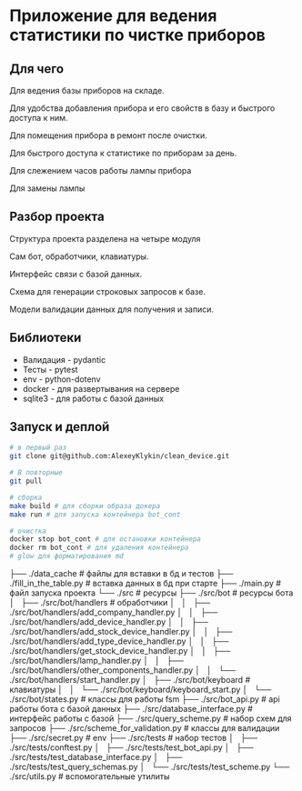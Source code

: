 # Приложение для ведения статистики по чистке приборов

## Для чего

Для ведения базы приборов на складе.

Для удобства добавления прибора и его свойств в базу и
быстрого доступа к ним.

Для помещения прибора в ремонт после очистки.

Для быстрого доступа к статистике по приборам за день.

Для слежением часов работы лампы прибора

Для замены лампы

## Разбор проекта

Структура проекта разделена на четыре модуля

Сам бот, обработчики, клавиатуры.

Интерфейс связи с базой данных.

Схема для генерации строковых запросов к базе.

Модели валидации данных для получения и записи.

## Библиотеки

- Валидация - pydantic
- Тесты - pytest
- env - python-dotenv
- docker - для развертывания на сервере
- sqlite3 - для работы с базой данных

## Запуск и деплой

```bash
# в первый раз
git clone git@github.com:AlexeyKlykin/clean_device.git

# В повторные 
git pull

# сборка
make build # для сборки образа докера
make run # для запуска контейнера bot_cont

# очистка
docker stop bot_cont # для остановки контейнера
docker rm bot_cont # для удаления контейнера
# glow для форматирования md
```

├── ./data_cache # файлы для вставки в бд и тестов
├── ./fill_in_the_table.py # вставка данных в бд при старте
├── ./main.py # файл запуска проекта
└── ./src # ресурсы
├── ./src/bot # ресурсы бота
│   ├── ./src/bot/handlers # обработчики
│   │   ├── ./src/bot/handlers/add_company_handler.py
│   │   ├── ./src/bot/handlers/add_device_handler.py
│   │   ├── ./src/bot/handlers/add_stock_device_handler.py
│   │   ├── ./src/bot/handlers/add_type_device_handler.py
│   │   ├── ./src/bot/handlers/get_stock_device_handler.py
│   │   ├── ./src/bot/handlers/lamp_handler.py
│   │   ├── ./src/bot/handlers/other_components_handler.py
│   │   └── ./src/bot/handlers/start_handler.py
│   ├── ./src/bot/keyboard # клавиатуры
│   │   └── ./src/bot/keyboard/keyboard_start.py
│   └── ./src/bot/states.py # классы для работы fsm
├── ./src/bot_api.py # api работы бота с базой данных
├── ./src/database_interface.py # интерфейс работы с базой
├── ./src/query_scheme.py # набор схем для запросов
├── ./src/scheme_for_validation.py # классы для валидации
├── ./src/secret.py # env
├── ./src/tests # набор тестов
│   ├── ./src/tests/conftest.py
│   ├── ./src/tests/test_bot_api.py
│   ├── ./src/tests/test_database_interface.py
│   ├── ./src/tests/test_query_schemas.py
│   └── ./src/tests/test_scheme.py
└── ./src/utils.py # вспомогательные утилиты
